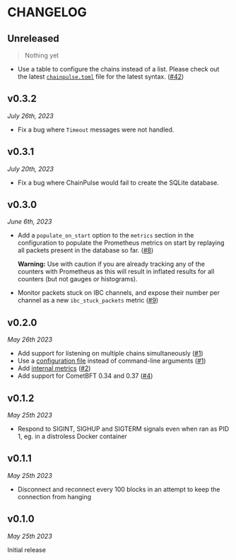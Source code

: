 # CHANGELOG

## Unreleased

> Nothing yet

- Use a table to configure the chains instead of a list.
  Please check out the latest [`chainpulse.toml`](./chainpulse.toml) file for the latest syntax.
  ([#42](https://github.com/informalsystems/chainpulse/pull/8))

## v0.3.2

*July 26th, 2023*

- Fix a bug where `Timeout` messages were not handled.

## v0.3.1

*July 20th, 2023*

- Fix a bug where ChainPulse would fail to create the SQLite database.

## v0.3.0

*June 6th, 2023*

- Add a `populate_on_start` option to the `metrics` section in the configuration to
  populate the Prometheus metrics on start by replaying all packets present in the database so far.
  ([#8](https://github.com/informalsystems/chainpulse/pull/8))

  **Warning:** Use with caution if you are already tracking any of the counters with Prometheus as this
  will result in inflated results for all counters (but not gauges or histograms).
- Monitor packets stuck on IBC channels, and expose their number per channel as a new `ibc_stuck_packets` metric
  ([#9](https://github.com/informalsystems/chainpulse/pull/9))

## v0.2.0

*May 26th 2023*

- Add support for listening on multiple chains simultaneously
  ([#1](https://github.com/informalsystems/chainpulse/pull/1))
- Use a [configuration file](./README.md#configuration) instead of command-line arguments
  ([#1](https://github.com/informalsystems/chainpulse/pull/1))
- Add [internal metrics](./README.md/#internal-metrics)
  ([#2](https://github.com/informalsystems/chainpulse/pull/2))
- Add support for CometBFT 0.34 and 0.37
  ([#4](https://github.com/informalsystems/chainpulse/pull/4))

## v0.1.2

*May 25th 2023*

- Respond to SIGINT, SIGHUP and SIGTERM signals even when ran as PID 1, eg. in a distroless Docker container

## v0.1.1

*May 25th 2023*

- Disconnect and reconnect every 100 blocks in an attempt to keep the connection from hanging

## v0.1.0

*May 25th 2023*

Initial release
